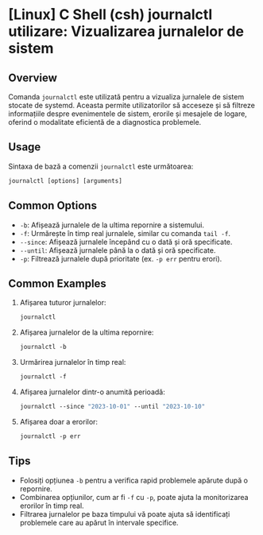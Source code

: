 # [Linux] C Shell (csh) journalctl utilizare: Vizualizarea jurnalelor de sistem

## Overview
Comanda `journalctl` este utilizată pentru a vizualiza jurnalele de sistem stocate de systemd. Aceasta permite utilizatorilor să acceseze și să filtreze informațiile despre evenimentele de sistem, erorile și mesajele de logare, oferind o modalitate eficientă de a diagnostica problemele.

## Usage
Sintaxa de bază a comenzii `journalctl` este următoarea:

```csh
journalctl [options] [arguments]
```

## Common Options
- `-b`: Afișează jurnalele de la ultima repornire a sistemului.
- `-f`: Urmărește în timp real jurnalele, similar cu comanda `tail -f`.
- `--since`: Afișează jurnalele începând cu o dată și oră specificate.
- `--until`: Afișează jurnalele până la o dată și oră specificate.
- `-p`: Filtrează jurnalele după prioritate (ex. `-p err` pentru erori).

## Common Examples
1. Afișarea tuturor jurnalelor:
   ```csh
   journalctl
   ```

2. Afișarea jurnalelor de la ultima repornire:
   ```csh
   journalctl -b
   ```

3. Urmărirea jurnalelor în timp real:
   ```csh
   journalctl -f
   ```

4. Afișarea jurnalelor dintr-o anumită perioadă:
   ```csh
   journalctl --since "2023-10-01" --until "2023-10-10"
   ```

5. Afișarea doar a erorilor:
   ```csh
   journalctl -p err
   ```

## Tips
- Folosiți opțiunea `-b` pentru a verifica rapid problemele apărute după o repornire.
- Combinarea opțiunilor, cum ar fi `-f` cu `-p`, poate ajuta la monitorizarea erorilor în timp real.
- Filtrarea jurnalelor pe baza timpului vă poate ajuta să identificați problemele care au apărut în intervale specifice.